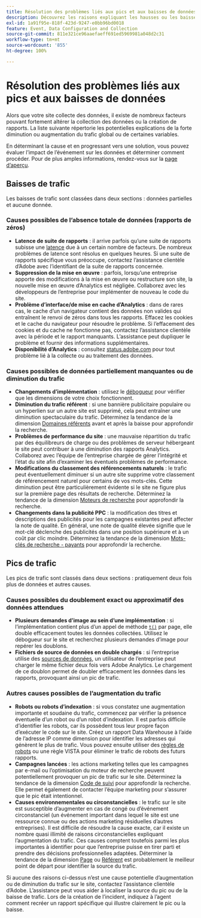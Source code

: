 ```yaml
---
title: Résolution des problèmes liés aux pics et aux baisses de données
description: Découvrez les raisons expliquant les hausses ou les baisses spectaculaires des rapports de tendance.
exl-id: 1a91f95e-818f-423d-9247-e0bb96bd0018
feature: Event, Data Configuration and Collection
source-git-commit: 811e321ce96aaefaeff691ed5969981a048d2c31
workflow-type: tm+mt
source-wordcount: '855'
ht-degree: 100%

---
```


# Résolution des problèmes liés aux pics et aux baisses de données

Alors que votre site collecte des données, il existe de nombreux facteurs pouvant fortement altérer la collection des données ou la création de rapports. La liste suivante répertorie les potentielles explications de la forte diminution ou augmentation du trafic global ou de certaines variables.

En déterminant la cause et en progressant vers une solution, vous pouvez évaluer l’impact de l’événement sur les données et déterminer comment procéder. Pour de plus amples informations, rendez-vous sur la [page d’aperçu](overview.md).

## Baisses de trafic

Les baisses de trafic sont classées dans deux sections : données partielles et aucune donnée.

### Causes possibles de l’absence totale de données (rapports de zéros)

* **Latence de suite de rapports** : il arrive parfois qu’une suite de rapports subisse une [latence](../latency.md) due à un certain nombre de facteurs. De nombreux problèmes de latence sont résolus en quelques heures. Si une suite de rapports spécifique vous préoccupe, contactez l’assistance clientèle d’Adobe avec l’identifiant de la suite de rapports concernée.
* **Suppression de la mise en œuvre** : parfois, lorsqu’une entreprise apporte des modifications à la mise en œuvre ou restructure son site, la nouvelle mise en œuvre d’Analytics est négligée. Collaborez avec les développeurs de l’entreprise pour implémenter de nouveau le code du site.
* **Problème d’interface/de mise en cache d’Analytics** : dans de rares cas, le cache d’un navigateur contient des données non valides qui entraînent le renvoi de zéros dans tous les rapports. Effacez les cookies et le cache du navigateur pour résoudre le problème. Si l’effacement des cookies et du cache ne fonctionne pas, contactez l’assistance clientèle avec la période et le rapport manquants. L’assistance peut dupliquer le problème et fournir des informations supplémentaires.
* **Disponibilité d’Analytics** : consultez [status.adobe.com](https://status.adobe.com/products/1173/fr) pour tout problème lié à la collecte ou au traitement des données.

### Causes possibles de données partiellement manquantes ou de diminution du trafic

* **Changements d’implémentation** : utilisez le [débogueur](/help/implement/validate/debugger.md) pour vérifier que les dimensions de votre choix fonctionnent.
* **Diminution du trafic référent** : si une bannière publicitaire populaire ou un hyperlien sur un autre site est supprimé, cela peut entraîner une diminution spectaculaire du trafic. Déterminez la tendance de la dimension [Domaines référents](/help/components/dimensions/referring-domain.md) avant et après la baisse pour approfondir la recherche.
* **Problèmes de performance du site** : une mauvaise répartition du trafic par des équilibreurs de charge ou des problèmes de serveur hébergeant le site peut contribuer à une diminution des rapports Analytics. Collaborez avec l’équipe de l’entreprise chargée de gérer l’intégrité et l’état du site afin d’examiner les éventuels problèmes de performance.
* **Modifications du classement des référencements naturels** : le trafic peut éventuellement diminuer si un autre site supprime votre classement de référencement naturel pour certains de vos mots-clés. Cette diminution peut être particulièrement évidente si le site ne figure plus sur la première page des résultats de recherche. Déterminez la tendance de la dimension [Moteurs de recherche](/help/components/dimensions/search-engine.md) pour approfondir la recherche.
* **Changements dans la publicité PPC** : la modification des titres et descriptions des publicités pour les campagnes existantes peut affecter la note de qualité. En général, une note de qualité élevée signifie que le mot-clé déclenche des publicités dans une position supérieure et à un coût par clic moindre. Déterminez la tendance de la dimension [Mots-clés de recherche - payants](/help/components/dimensions/search-keyword.md) pour approfondir la recherche.

## Pics de trafic

Les pics de trafic sont classés dans deux sections : pratiquement deux fois plus de données et autres causes.

### Causes possibles du doublement exact ou approximatif des données attendues

* **Plusieurs demandes d’image au sein d’une implémentation** : si l’implémentation contient plus d’un appel de méthode [`t()`](/help/implement/vars/functions/t-method.md) par page, elle double efficacement toutes les données collectées. Utilisez le débogueur sur le site et recherchez plusieurs demandes d’image pour repérer les doublons.
* **Fichiers de source de données en double chargés** : si l’entreprise utilise des [sources de données](/help/import/data-sources/overview.md), un utilisateur de l’entreprise peut charger le même fichier deux fois vers Adobe Analytics. Le chargement de ce doublon permet de doubler efficacement les données dans les rapports, provoquant ainsi un pic de trafic.

### Autres causes possibles de l’augmentation du trafic

* **Robots ou robots d’indexation** : si vous constatez une augmentation importante et soudaine du trafic, commencez par vérifier la présence éventuelle d’un robot ou d’un robot d’indexation. Il est parfois difficile d’identifier les robots, car ils possèdent tous leur propre façon d’exécuter le code sur le site. Créez un rapport Data Warehouse à l’aide de l’adresse IP comme dimension pour identifier les adresses qui génèrent le plus de trafic. Vous pouvez ensuite utiliser des [règles de robots](/help/admin/admin/c-manage-report-suites/c-edit-report-suites/general/bot-removal/bot-rules.md) ou une règle VISTA pour éliminer le trafic de robots des futurs rapports.
* **Campagnes lancées** : les actions marketing telles que les campagnes par e-mail ou l’optimisation du moteur de recherche peuvent potentiellement provoquer un pic de trafic sur le site. Déterminez la tendance de la dimension [Code de suivi](/help/components/dimensions/tracking-code.md) pour approfondir la recherche. Elle permet également de contacter l’équipe marketing pour s’assurer que le pic était intentionnel.
* **Causes environnementales ou circonstancielles** : le trafic sur le site est susceptible d’augmenter en cas de congé ou d’événement circonstanciel (un événement important dans lequel le site est une ressource connue ou des actions marketing résiduelles d’autres entreprises). Il est difficile de résoudre la cause exacte, car il existe un nombre quasi illimité de raisons circonstancielles expliquant l’augmentation du trafic. Ces causes comptent toutefois parmi les plus importantes à identifier pour que l’entreprise puisse en tirer parti et prendre des décisions professionnelles adaptées. Déterminer la tendance de la dimension [Page](/help/components/dimensions/page.md) ou [Référent](/help/components/dimensions/referrer.md) est probablement le meilleur point de départ pour identifier la source du trafic.

Si aucune des raisons ci-dessus n’est une cause potentielle d’augmentation ou de diminution du trafic sur le site, contactez l’assistance clientèle d’Adobe. L’assistance peut vous aider à localiser la source du pic ou de la baisse de trafic. Lors de la création de l’incident, indiquez à l’agent comment recréer un rapport spécifique qui illustre clairement le pic ou la baisse.
